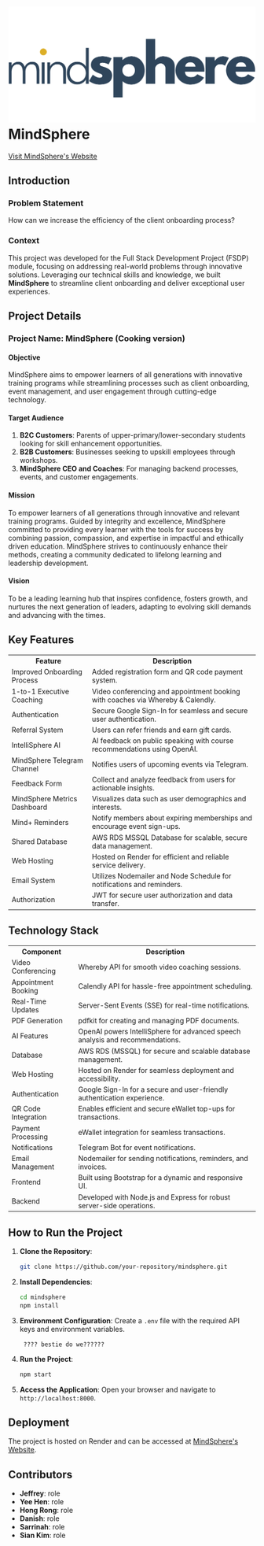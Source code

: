 # ![MindSphere Logo](./public/img/logo/mindsphere-logo.png) MindSphere

[Visit MindSphere's Website](https://mindsphere.onrender.com/)

## Introduction

### Problem Statement

How can we increase the efficiency of the client onboarding process?

### Context

This project was developed for the Full Stack Development Project (FSDP) module, focusing on addressing real-world problems through innovative solutions. Leveraging our technical skills and knowledge, we built **MindSphere** to streamline client onboarding and deliver exceptional user experiences.

## Project Details

### Project Name: MindSphere (Cooking version)

#### Objective

MindSphere aims to empower learners of all generations with innovative training programs while streamlining processes such as client onboarding, event management, and user engagement through cutting-edge technology.

#### Target Audience

1. **B2C Customers**: Parents of upper-primary/lower-secondary students looking for skill enhancement opportunities.
2. **B2B Customers**: Businesses seeking to upskill employees through workshops.
3. **MindSphere CEO and Coaches**: For managing backend processes, events, and customer engagements.

#### Mission

To empower learners of all generations through innovative and relevant training programs. Guided by integrity and excellence, MindSphere committed to providing every learner with the tools for success by combining passion, compassion, and expertise in impactful and ethically driven education. MindSphere strives to continuously enhance their methods, creating a community dedicated to lifelong learning and leadership development.

#### Vision

To be a leading learning hub that inspires confidence, fosters growth, and nurtures the next generation of leaders, adapting to evolving skill demands and advancing with the times.

## Key Features

<table>
  <tr>
    <th>Feature</th>
    <th>Description</th>
  </tr>
  <tr>
    <td>Improved Onboarding Process</td>
    <td>Added registration form and QR code payment system.</td>
  </tr>
  <tr>
    <td>1-to-1 Executive Coaching</td>
    <td>Video conferencing and appointment booking with coaches via Whereby & Calendly.</td>
  <tr>
    <td>Authentication</td>
    <td>Secure Google Sign-In for seamless and secure user authentication.</td>
  </tr>
  <tr>
    <td>Referral System</td>
    <td>Users can refer friends and earn gift cards.</td>
  </tr>
  <tr>
    <td>IntelliSphere AI</td>
    <td>AI feedback on public speaking with course recommendations using OpenAI.</td>
  </tr>
  <tr>
    <td>MindSphere Telegram Channel</td>
    <td>Notifies users of upcoming events via Telegram.</td>
  </tr>
  <tr>
    <td>Feedback Form</td>
    <td>Collect and analyze feedback from users for actionable insights.</td>
  </tr>
  <tr>
    <td>MindSphere Metrics Dashboard</td>
    <td>Visualizes data such as user demographics and interests.</td>
  </tr>
  <tr>
    <td>Mind+ Reminders</td>
    <td>Notify members about expiring memberships and encourage event sign-ups.</td>
  </tr>
  <tr>
    <td>Shared Database</td>
    <td>AWS RDS MSSQL Database for scalable, secure data management.</td>
  </tr>
  <tr>
    <td>Web Hosting</td>
    <td>Hosted on Render for efficient and reliable service delivery.</td>
  </tr>
  <tr>
    <td>Email System</td>
    <td>Utilizes Nodemailer and Node Schedule for notifications and reminders.</td>
  </tr>
  <tr>
    <td>Authorization</td>
    <td>JWT for secure user authorization and data transfer. </td>
  </tr>
</table>

## Technology Stack

<table>
  <tr>
    <th>Component</th>
    <th>Description</th>
  </tr>
  <tr>
    <td>Video Conferencing</td>
    <td>Whereby API for smooth video coaching sessions.</td>
  </tr>
  <tr>
    <td>Appointment Booking</td>
    <td>Calendly API for hassle-free appointment scheduling.</td>
  </tr>
  <tr>
    <td>Real-Time Updates</td>
    <td>Server-Sent Events (SSE) for real-time notifications.</td>
  </tr>
  <tr>
    <td>PDF Generation</td>
    <td>pdfkit for creating and managing PDF documents. </td>
  </tr>
  <tr>
    <td>AI Features</td>
    <td>OpenAI powers IntelliSphere for advanced speech analysis and recommendations.</td>
  </tr>
  <tr>
    <td>Database</td>
    <td>AWS RDS (MSSQL) for secure and scalable database management.</td>
  </tr>
  <tr>
    <td>Web Hosting</td>
    <td>Hosted on Render for seamless deployment and accessibility.</td>
  </tr>
  <tr>
    <td>Authentication</td>
    <td>Google Sign-In for a secure and user-friendly authentication experience.</td>
  </tr>
  <tr>
    <td>QR Code Integration</td>
    <td>Enables efficient and secure eWallet top-ups for transactions.</td>
  </tr>
  <tr>
    <td>Payment Processing</td>
    <td>eWallet integration for seamless transactions.</td>
  </tr>
  <tr>
    <td>Notifications</td>
    <td>Telegram Bot for event notifications.</td>
  </tr>
  <tr>
    <td>Email Management</td>
    <td>Nodemailer for sending notifications, reminders, and invoices.</td>
  </tr>
  <tr>
    <td>Frontend</td>
    <td>Built using Bootstrap for a dynamic and responsive UI.</td>
  </tr>
  <tr>
    <td>Backend</td>
    <td>Developed with Node.js and Express for robust server-side operations.</td>
  </tr>
</table>

## How to Run the Project

1. **Clone the Repository**:
   ```bash
   git clone https://github.com/your-repository/mindsphere.git
   ```
2. **Install Dependencies**:
   ```bash
   cd mindsphere
   npm install
   ```
3. **Environment Configuration**:
   Create a `.env` file with the required API keys and environment variables.
   ```env
    ???? bestie do we??????
   ```
4. **Run the Project**:
   ```bash
   npm start
   ```
5. **Access the Application**:
   Open your browser and navigate to `http://localhost:8000`.

## Deployment
The project is hosted on Render and can be accessed at [MindSphere's Website](https://mindsphere.onrender.com/).

## Contributors
- **Jeffrey**: role
- **Yee Hen**: role
- **Hong Rong**: role
- **Danish**: role
- **Sarrinah**: role
- **Sian Kim**: role